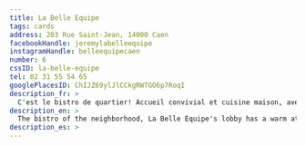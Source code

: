 ```yaml
---
title: La Belle Equipe
tags: cards
address: 203 Rue Saint-Jean, 14000 Caen
facebookHandle: jeremylabelleequipe
instagramHandle: belleequipecaen
number: 6
cssID: la-belle-equipe
tel: 02 31 55 54 65
googlePlacesID: ChIJZ69ylJlCCkgRWTGO6p7RoqI
description_fr: >
  C'est le bistro de quartier! Accueil convivial et cuisine maison, avec des bons produits de saison. On se régale.
description_en: >
  The bistro of the neighborhood, La Belle Equipe's lobby has a warm atmosphere, and every plate is homemade with in-season, locally sourced produce. You've got to try it!
description_es: >
---
```

